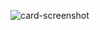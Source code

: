 ![card-screenshot](https://user-images.githubusercontent.com/103949296/215506948-9cb3d519-6acc-4eee-841c-5d4790c980f1.png)
